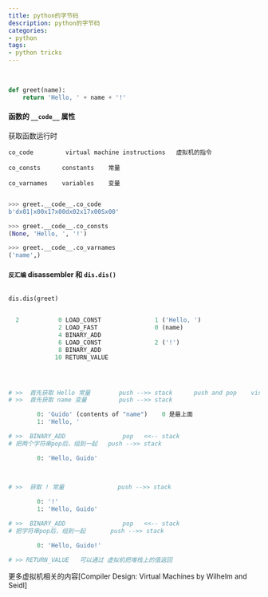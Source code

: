 ```yaml
---
title: python的字节码
description: python的字节码
categories:
- python
tags:
- python tricks
---
```


<br>


```python
def greet(name):
    return 'Hello, ' + name + '!'
```

#### 函数的 `__code__` 属性

获取函数运行时

    co_code         virtual machine instructions   虚拟机的指令
    
    co_consts      constants    常量
    
    co_varnames    variables    变量


```python

>>> greet.__code__.co_code
b'dx01|x00x17x00dx02x17x00Sx00'

>>> greet.__code__.co_consts
(None, 'Hello, ', '!')

>>> greet.__code__.co_varnames
('name',)

```

#### `反汇编` disassembler 和 `dis.dis()`

```python

dis.dis(greet)


  2           0 LOAD_CONST               1 ('Hello, ')
              2 LOAD_FAST                0 (name)
              4 BINARY_ADD
              6 LOAD_CONST               2 ('!')
              8 BINARY_ADD
             10 RETURN_VALUE




# >>  首先获取 Hello 常量        push -->> stack      push and pop    virtual machine
# >>  首先获取 name 变量         push -->> stack

        0: 'Guido' (contents of "name")    0 是最上面
        1: 'Hello, '

# >>  BINARY_ADD                pop   <<-- stack
# 把两个字符串pop后，组到一起   push -->> stack

        0: 'Hello, Guido'

      

# >>  获取 ! 常量               push -->> stack
        
        0: '!'
        1: 'Hello, Guido'

# >>  BINARY_ADD                pop   <<-- stack
# 把字符串pop后，组到一起       push -->> stack

        0: 'Hello, Guido!'

# >> RETURN_VALUE   可以通过 虚拟机把堆栈上的值返回
```

更多虚拟机相关的内容[Compiler Design: Virtual Machines by Wilhelm and Seidl]